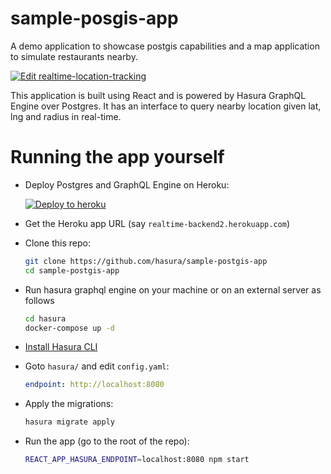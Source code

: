 # sample-posgis-app

A demo application to showcase postgis capabilities and a map application to simulate restaurants nearby.

[![Edit realtime-location-tracking](https://codesandbox.io/static/img/play-codesandbox.svg)](https://codesandbox.io/s/github/hasura/graphql-engine/tree/master/community/sample-apps/realtime-location-tracking?fontsize=14)

This application is built using React and is powered by Hasura
GraphQL Engine over Postgres. It has an interface to query nearby location given lat, lng and radius in real-time.

# Running the app yourself

- Deploy Postgres and GraphQL Engine on Heroku:
  
  [![Deploy to
  heroku](https://www.herokucdn.com/deploy/button.svg)](https://heroku.com/deploy?template=https://github.com/hasura/graphql-engine-heroku)
- Get the Heroku app URL (say `realtime-backend2.herokuapp.com`)
- Clone this repo:
  ```bash
  git clone https://github.com/hasura/sample-postgis-app
  cd sample-postgis-app
  ```
- Run hasura graphql engine on your machine or on an external server as follows
  ```bash
  cd hasura
  docker-compose up -d
  ```
- [Install Hasura CLI](https://docs.hasura.io/1.0/graphql/manual/hasura-cli/install-hasura-cli.html)
- Goto `hasura/` and edit `config.yaml`:
  ```yaml
  endpoint: http://localhost:8080
  ```
- Apply the migrations:
  ```bash
  hasura migrate apply
  ```
- Run the app (go to the root of the repo):
  ```bash
  REACT_APP_HASURA_ENDPOINT=localhost:8080 npm start
  ```
